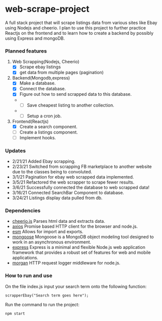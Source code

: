 # web-scrape-project
A full stack project that will scrape listings data from various sites like Ebay using Nodejs and cheerio. I plan to use this project to further practice Reactjs on the frontend and to learn how to create a backend by possibly using Express and mongoDB.


### Planned features
 1. Web Scrapping(Nodejs, Cheerio)
    * [x] Scrape ebay listings
    * [x] get data from multiple pages (pagination)
 2. Backend(Mongodb,express)
    * [x] Make a database.
    * [x] Connect the database.
    * [x] Figure out how to send scrapped data to this database.
    * * [ ] Save cheapest listing to another collection.
    * * [ ] Setup a cron job.
 3. Frontend(Reactjs)
    * [x] Create a search component.
    * [ ] Create a listings component.
    * [ ] Implement hooks.

### Updates
- 2/21/21 Added Ebay scrapping.
- 2/23/21 Switched from scrapping FB marketplace to another website due to the classes being to convoluted.
- 3/1/21  Pagination for ebay web scrapped data implemented.
- 3/5/21  Refactored the web scrapper to scrape fewer results.
- 3/6/21  Successfully connected the database to web scrapped data!
- 3/16/21 Connected SearchBar Component to database.
- 3/24/21 Listings display data pulled from db.
### Dependencies
- [cheerio.js](https://cheerio.js.org/) Parses html data and extracts data.
- [axios](https://www.npmjs.com/package/axios) Promise based HTTP client for the browser and node.js.
- [esm](https://www.npmjs.com/package/esm) Allows for import and exports.
- [mongoose](https://www.npmjs.com/package/mongoose) Mongoose is a MongoDB object modeling tool designed to work in an asynchronous environment.
- [express](http://expressjs.com) Express is a minimal and flexible Node.js web application framework that provides a robust set of features for web and mobile applications.
- [morgan](https://github.com/expressjs/morgan#readme) HTTP request logger middleware for node.js.
### How to run and use

On the file index.js input your search term onto the following function:
``` 
scrapperEbay("Search term goes here");
```
Run the command to run the project:
```
npm start
```
